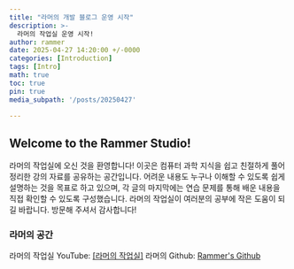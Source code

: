 ```yaml
---
title: "라머의 개발 블로그 운영 시작"
description: >-
  라머의 작업실 운영 시작!
author: rammer
date: 2025-04-27 14:20:00 +/-0000
categories: [Introduction]
tags: [Intro]
math: true
toc: true
pin: true
media_subpath: '/posts/20250427'

---
```


## Welcome to the Rammer Studio!
라머의 작업실에 오신 것을 환영합니다!
이곳은 컴퓨터 과학 지식을 쉽고 친절하게 풀어 정리한 강의 자료를 공유하는 공간입니다.
어려운 내용도 누구나 이해할 수 있도록 쉽게 설명하는 것을 목표로 하고 있으며,
각 글의 마지막에는 연습 문제를 통해 배운 내용을 직접 확인할 수 있도록 구성했습니다.
라머의 작업실이 여러분의 공부에 작은 도움이 되길 바랍니다. 방문해 주셔서 감사합니다!

### 라머의 공간
라머의 작업실 YouTube: [[라머의 작업실]](https://www.youtube.com/@RammerStudio)
라머의 Github: [Rammer's Github](https://github.com/rammer7412)

